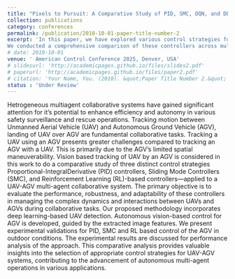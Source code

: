 ```yaml
---
title: "Pixels to Pursuit: A Comparative Study of PID, SMC, DQN, and DDPG based control for Vision-Based UAV-AGV Collaboration"
collection: publications
category: conferences
permalink: /publication/2010-10-01-paper-title-number-2
excerpt: 'In this paper, we have explored various control strategies for an AGV and UAV collaborative system. Our work focuses on developing a vision-based localization and control method for the AGV. We introduced four distinct control strategies: PID control, SMC, DQN based control, and DDPG based control, aimed at achieving continuous tracking of the UAV.
We conducted a comprehensive comparison of these controllers across multiple parameters, highlighting their respective advantages and limitations. Everything was experimentally validated.'
# date: 2010-10-01
venue: ' American Control Conference 2025, Denver, USA'
# slidesurl: 'http://academicpages.github.io/files/slides2.pdf'
# paperurl: 'http://academicpages.github.io/files/paper2.pdf'
# citation: 'Your Name, You. (2010). &quot;Paper Title Number 2.&quot; <i>Journal 1</i>. 1(2).'
status : 'Under Review'
---
```


Hetrogeneous multiagent collaborative systems have gained significant attention for it’s potential to enhance efficiency and autonomy in various safety surveillance and rescue operations. Tracking motion between Unmanned Aerial Vehicle (UAV) and Autonomous Ground Vehicle (AGV), landing of UAV over AGV are fundamental collaborative tasks. Tracking a UAV using an AGV presents greater challenges compared to tracking an AGV with a UAV. This is primarily due to the AGV’s limited spatial maneuverability. Vision based tracking of UAV by an AGV is considered in this work to do a comparative study of three distinct control strategies Proportional-IntegralDerivative (PID) controllers, Sliding Mode Controllers (SMC), and Reinforcement Learning (RL)-based controllers—applied to a UAV-AGV multi-agent collaborative system. The primary objective is to evaluate the performance, robustness, and adaptability of these controllers in managing the complex dynamics and interactions between UAVs and AGVs during collaborative tasks. Our proposed methodology incorporates deep learning-based UAV detection. Autonomous vision-based control for AGV is developed, guided by the extracted image features. We present experimental validations for PID, SMC and RL based control of the AGV in outdoor conditions. The experimental results are discussed for performance analysis of the approach. This comparative analysis provides valuable insights into the selection of appropriate control strategies for UAV-AGV systems, contributing to the advancement of autonomous multi-agent operations in various applications.